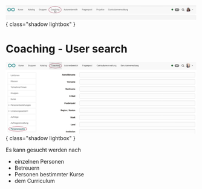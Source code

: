 ![bereiche_coaching_v1_de.png](assets/bereiche_coaching_v1_de.png){ class="shadow lightbox" }

# Coaching - User search

![coaching_personensuche_v1_de.png](assets/coaching_personensuche_v1_de.png){ class="shadow lightbox" }

  Es kann gesucht werden nach

  * einzelnen Personen
  * Betreuern
  * Personen bestimmter Kurse
  * dem Curriculum

